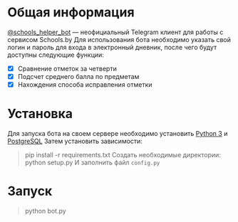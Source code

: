 # Общая информация
[@schools_helper_bot](https://t.me/schools_helper_bot) — неофициальный Telegram клиент для работы с сервисом Schools.by
Для использования бота необходимо указать свой логин и пароль для входа в электронный дневник, после чего будут доступны следующие функции:

- [x] Сравнение отметок за четверти
- [x] Подсчет среднего балла по предметам
- [x] Нахождения способа исправления отметки

# Установка 
Для запуска бота на своем сервере необходимо установить [Python 3](https://www.python.org/) и [PostgreSQL](https://www.postgresql.org/)
Затем установить зависимости:
> pip install -r requirements.txt
Создать необходимые директории:
> python setup.py
И заполнить файл `config.py`

# Запуск
> python bot.py
